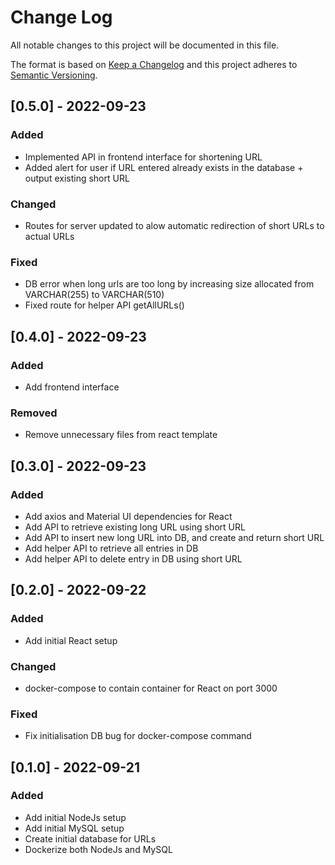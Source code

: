 
# Change Log
All notable changes to this project will be documented in this file.
 
The format is based on [Keep a Changelog](http://keepachangelog.com/)
and this project adheres to [Semantic Versioning](http://semver.org/).

## [0.5.0] - 2022-09-23
### Added
- Implemented API in frontend interface for shortening URL
- Added alert for user if URL entered already exists in the database + output existing short URL

### Changed
- Routes for server updated to alow automatic redirection of short URLs to actual URLs

### Fixed
- DB error when long urls are too long by increasing size allocated from VARCHAR(255) to VARCHAR(510)
- Fixed route for helper API getAllURLs()

## [0.4.0] - 2022-09-23
### Added
- Add frontend interface

### Removed
- Remove unnecessary files from react template

## [0.3.0] - 2022-09-23
### Added
- Add axios and Material UI dependencies for React 
- Add API to retrieve existing long URL using short URL
- Add API to insert new long URL into DB, and create and return short URL
- Add helper API to retrieve all entries in DB
- Add helper API to delete entry in DB using short URL

## [0.2.0] - 2022-09-22
### Added
- Add initial React setup

### Changed
- docker-compose to contain container for React on port 3000

### Fixed
- Fix initialisation DB bug for docker-compose command

## [0.1.0] - 2022-09-21
### Added
- Add initial NodeJs setup
- Add initial MySQL setup
- Create initial database for URLs
- Dockerize both NodeJs and MySQL